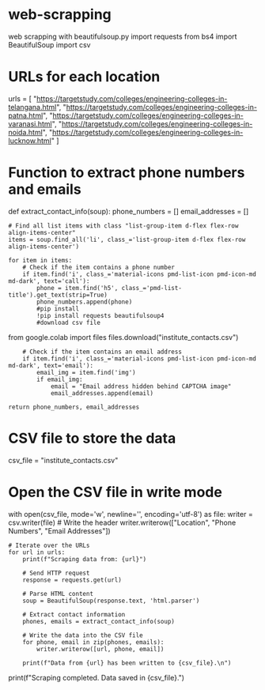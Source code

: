 # web-scrapping
web scrapping with beautifulsoup.py
import requests
from bs4 import BeautifulSoup
import csv

# URLs for each location
urls = [
    "https://targetstudy.com/colleges/engineering-colleges-in-telangana.html",
    "https://targetstudy.com/colleges/engineering-colleges-in-patna.html",
    "https://targetstudy.com/colleges/engineering-colleges-in-varanasi.html",
    "https://targetstudy.com/colleges/engineering-colleges-in-noida.html",
    "https://targetstudy.com/colleges/engineering-colleges-in-lucknow.html"
]

# Function to extract phone numbers and emails
def extract_contact_info(soup):
    phone_numbers = []
    email_addresses = []

    # Find all list items with class "list-group-item d-flex flex-row align-items-center"
    items = soup.find_all('li', class_='list-group-item d-flex flex-row align-items-center')

    for item in items:
        # Check if the item contains a phone number
        if item.find('i', class_='material-icons pmd-list-icon pmd-icon-md md-dark', text='call'):
            phone = item.find('h5', class_='pmd-list-title').get_text(strip=True)
            phone_numbers.append(phone)
            #pip install
            !pip install requests beautifulsoup4
            #download csv file
from google.colab import files
files.download("institute_contacts.csv")


        # Check if the item contains an email address
        if item.find('i', class_='material-icons pmd-list-icon pmd-icon-md md-dark', text='email'):
            email_img = item.find('img')
            if email_img:
                email = "Email address hidden behind CAPTCHA image"
                email_addresses.append(email)

    return phone_numbers, email_addresses

# CSV file to store the data
csv_file = "institute_contacts.csv"

# Open the CSV file in write mode
with open(csv_file, mode='w', newline='', encoding='utf-8') as file:
    writer = csv.writer(file)
    # Write the header
    writer.writerow(["Location", "Phone Numbers", "Email Addresses"])

    # Iterate over the URLs
    for url in urls:
        print(f"Scraping data from: {url}")
        
        # Send HTTP request
        response = requests.get(url)
        
        # Parse HTML content
        soup = BeautifulSoup(response.text, 'html.parser')
        
        # Extract contact information
        phones, emails = extract_contact_info(soup)
        
        # Write the data into the CSV file
        for phone, email in zip(phones, emails):
            writer.writerow([url, phone, email])
        
        print(f"Data from {url} has been written to {csv_file}.\n")

print(f"Scraping completed. Data saved in {csv_file}.")
